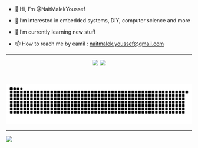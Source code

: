 - 👋 Hi, I’m @NaitMalekYoussef
- 👀 I’m interested in embedded systems, DIY, computer science and more
- 🌱 I’m currently learning new stuff

- 📫 How to reach me by eamil : naitmalek.youssef@gmail.com

---
<div align="center">
 
  <img height="180em" src="https://github-readme-stats.vercel.app/api?username=NaitMalekYoussef&show_icons=true&theme=dracula&include_all_commits=true&count_private=true"/>
  <img height="180em" src="https://github-readme-stats.vercel.app/api/top-langs/?username=NaitMalekYoussef&layout=compact&langs_count=7&theme=dracula"/>
</div>
<div style="display: inline_block"><br>
</div>
  
  ##
 
<div> 
  
  ![Animation](https://github.com/NaitMalekYoussef/NaitMalekYoussef/blob/output/github-contribution-grid-snake.svg)
</div>

---



<!---
NaitMalekYoussef/NaitMalekYoussef is a ✨ special ✨ repository because its `README.md` (this file) appears on your GitHub profile.
You can click the Preview link to take a look at your changes.
--->
![](https://hit.yhype.me/github/profile?user_id=8061340)
